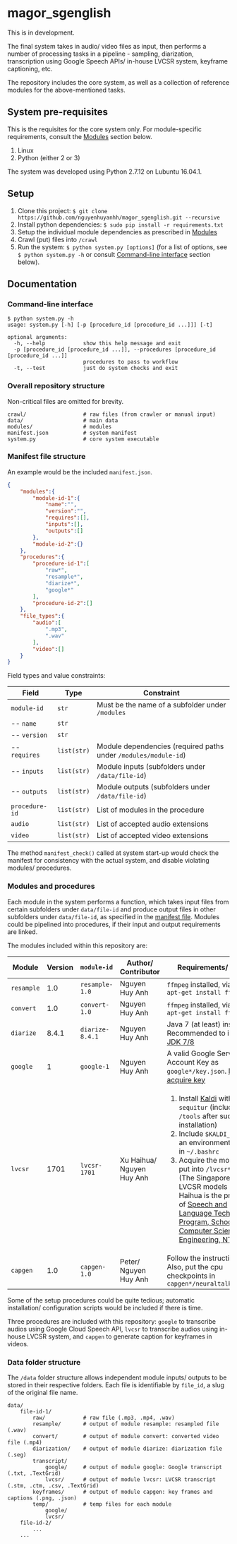 # magor_sgenglish

This is in development.

The final system takes in audio/ video files as input, then performs a number of processing tasks in a pipeline - sampling, diarization, transcription using Google Speech APIs/ in-house LVCSR system, keyframe captioning, etc.

The repository includes the core system, as well as a collection of reference modules for the above-mentioned tasks.

## System pre-requisites

This is the requisites for the core system only. For module-specific requirements, consult the [Modules](#modules-and-procedures) section below.

1. Linux
1. Python (either 2 or 3)

The system was developed using Python 2.7.12 on Lubuntu 16.04.1.

## Setup

1. Clone this project: `$ git clone https://github.com/nguyenhuyanhh/magor_sgenglish.git --recursive`
1. Install python dependencies: `$ sudo pip install -r requirements.txt`
1. Setup the individual module dependencies as prescribed in [Modules](#modules-and-procedures)
1. Crawl (put) files into `/crawl`
1. Run the system: `$ python system.py [options]` (for a list of options, see `$ python system.py -h` or consult [Command-line interface](#command-line-interface) section below).

## Documentation

### Command-line interface

```
$ python system.py -h
usage: system.py [-h] [-p [procedure_id [procedure_id ...]]] [-t]

optional arguments:
  -h, --help            show this help message and exit
  -p [procedure_id [procedure_id ...]], --procedures [procedure_id [procedure_id ...]]
                        procedures to pass to workflow
  -t, --test            just do system checks and exit
```

### Overall repository structure

Non-critical files are omitted for brevity.

```
crawl/                  # raw files (from crawler or manual input)
data/                   # main data 
modules/                # modules
manifest.json           # system manifest
system.py               # core system executable
```

### Manifest file structure

An example would be the included `manifest.json`.

```json
{
    "modules":{
        "module-id-1":{
            "name":"",
            "version":"",
            "requires":[],
            "inputs":[],
            "outputs":[]
        },
        "module-id-2":{}
    },
    "procedures":{
        "procedure-id-1":[
            "raw*",
            "resample*",
            "diarize*",
            "google*"
        ],
        "procedure-id-2":[]
    },
    "file_types":{
        "audio":[
            ".mp3",
            ".wav"
        ],
        "video":[]
    }
}
```

Field types and value constraints:

| Field | Type | Constraint
| --- | --- | --- 
| `module-id` | `str` | Must be the name of a subfolder under `/modules`
| -- `name` | `str` | 
| -- `version` | `str` |
| -- `requires` | `list(str)` | Module dependencies (required paths under `/modules/module-id`)
| -- `inputs` | `list(str)` | Module inputs (subfolders under `/data/file-id`)
| -- `outputs` | `list(str)` | Module outputs (subfolders under `/data/file-id`)
| `procedure-id` | `list(str)` | List of modules in the procedure
| `audio` | `list(str)` | List of accepted audio extensions
| `video` | `list(str)` | List of accepted video extensions

The method `manifest_check()` called at system start-up would check the manifest for consistency with the actual system, and disable violating modules/ procedures.

### Modules and procedures

Each module in the system performs a function, which takes input files from certain subfolders under `data/file-id` and produce output files in other subfolders under `data/file-id`, as specified in the [manifest file](#manifest-file-structure). Modules could be pipelined into procedures, if their input and output requirements are linked.

The modules included within this repository are:

| Module | Version | `module-id` | Author/ Contributor | Requirements/ Setup
| --- | --- | --- | --- | ---
| `resample` | 1.0 | `resample-1.0` | Nguyen Huy Anh | `ffmpeg` installed, via `$ sudo apt-get install ffmpeg`
| `convert` | 1.0 | `convert-1.0` | Nguyen Huy Anh | `ffmpeg` installed, via `$ sudo apt-get install ffmpeg`
| `diarize` | 8.4.1 | `diarize-8.4.1` | Nguyen Huy Anh | Java 7 (at least) installed. Recommended to install [JDK 7/8](http://www.webupd8.org/2012/09/install-oracle-java-8-in-ubuntu-via-ppa.html)
| `google` | 1 | `google-1` | Nguyen Huy Anh | A valid Google Service Account Key as `google*/key.json`. [How to acquire key](https://support.google.com/googleapi/answer/6158849)
| `lvcsr` | 1701 | `lvcsr-1701` | Xu Haihua/ Nguyen Huy Anh | <ol><li>Install [Kaldi](https://github.com/kaldi-asr/kaldi) with `sequitur` (included in `/tools` after successful installation)</li><li>Include `$KALDI_ROOT` as an environment variable in `~/.bashrc`</li><li>Acquire the models and put into `/lvcsr*/systems` (The Singapore-English LVCSR models by Xu Haihua is the property of [Speech and Language Technology Program, School of Computer Science and Engineering, NTU](http://www.ntu.edu.sg/home/aseschng/SpeechTechWeb/About_Us/about_us.html))</li></ol>
| `capgen` | 1.0 | `capgen-1.0` | Peter/ Nguyen Huy Anh | Follow the instructions [here](https://github.com/karpathy/neuraltalk2). Also, put the cpu checkpoints in `capgen*/neuraltalk2/model/`

Some of the setup procedures could be quite tedious; automatic installation/ configuration scripts would be included if there is time.

Three procedures are included with this repository: `google` to transcribe audios using Google Cloud Speech API, `lvcsr` to transcribe audios using in-house LVCSR system, and `capgen` to generate caption for keyframes in videos. 

### Data folder structure

The `/data` folder structure allows independent module inputs/ outputs to be stored in their respective folders. Each file is identifiable by `file_id`, a slug of the original file name.

```
data/
    file-id-1/
        raw/            # raw file (.mp3, .mp4, .wav)
        resample/       # output of module resample: resampled file (.wav)
        convert/        # output of module convert: converted video file (.mp4)
        diarization/    # output of module diarize: diarization file (.seg)
        transcript/
            google/     # output of module google: Google transcript (.txt, .TextGrid)
            lvcsr/      # output of module lvcsr: LVCSR transcript (.stm, .ctm, .csv, .TextGrid)
        keyframes/      # output of module capgen: key frames and captions (.png, .json)
        temp/           # temp files for each module
            google/
            lvcsr/
    file-id-2/
        ...
    ...
```


